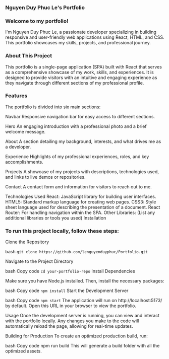 ### Nguyen Duy Phuc Le's Portfolio

### Welcome to my portfolio! 
I'm Nguyen Duy Phuc Le, a passionate developer specializing in building responsive and user-friendly web applications using React, HTML, and CSS. This portfolio showcases my skills, projects, and professional journey.


### About This Project
This portfolio is a single-page application (SPA) built with React that serves as a comprehensive showcase of my work, skills, and experiences. It is designed to provide visitors with an intuitive and engaging experience as they navigate through different sections of my professional profile.

### Features
The portfolio is divided into six main sections:

Navbar
Responsive navigation bar for easy access to different sections.

Hero
An engaging introduction with a professional photo and a brief welcome message.

About
A section detailing my background, interests, and what drives me as a developer.

Experience
Highlights of my professional experiences, roles, and key accomplishments.

Projects
A showcase of my projects with descriptions, technologies used, and links to live demos or repositories.

Contact
A contact form and information for visitors to reach out to me.

Technologies Used
React: JavaScript library for building user interfaces.
HTML5: Standard markup language for creating web pages.
CSS3: Style sheet language used for describing the presentation of a document.
React Router: For handling navigation within the SPA.
Other Libraries: (List any additional libraries or tools you used)
Installation

### To run this project locally, follow these steps:

Clone the Repository

bash
```git clone https://github.com/lenguyenduyphuc/Portfolio.git```

Navigate to the Project Directory

bash
Copy code
```cd your-portfolio-repo```
Install Dependencies

Make sure you have Node.js installed. Then, install the necessary packages:

bash
Copy code
```npm install```
Start the Development Server

bash
Copy code
```npm start```
The application will run on http://localhost:5173/ by default. Open this URL in your browser to view the portfolio.

Usage
Once the development server is running, you can view and interact with the portfolio locally. Any changes you make to the code will automatically reload the page, allowing for real-time updates.

Building for Production
To create an optimized production build, run:

bash
Copy code
npm run build
This will generate a build folder with all the optimized assets.